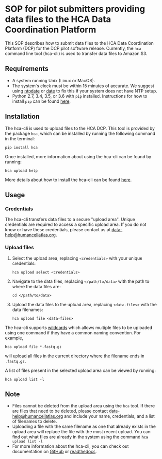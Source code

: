 # SOP for pilot submitters providing data files to the HCA Data Coordination Platform

This SOP describes how to submit data files to the HCA Data Coordination Platform (DCP) for the DCP pilot software release. Currently, the `hca` command line tool (hca-cli) is used to transfer data files to Amazon S3.

## Requirements

- A system running Unix (Linux or MacOS).
- The system's clock must be within 15 minutes of accurate. We suggest using [ntpdate](http://doc.ntp.org/4.1.1/ntpdate.htm) or [date](https://www.tutorialspoint.com/unix_commands/date.htm) to fix this if your system does not have NTP setup.
- Python 2.7, 3.4, 3.5, or 3.6 with `pip` installed. Instructions for how to install `pip` can be found [here](https://pip.pypa.io/en/stable/installing/).

## Installation

The hca-cli is used to upload files to the HCA DCP. This tool is provided by the package `hca`, which can be installed by running the following command in the terminal:

```
pip install hca
```

Once installed, more information about using the hca-cli can be found by running:

```
hca upload help
```

More details about how to install the hca-cli can be found [here](http://hca.readthedocs.io/en/latest/).

## Usage

### Credentials

The hca-cli transfers data files to a secure "upload area". Unique credentials are required to access a specific upload area. If you do not know or have these credentials, please contact us at data-help@humancellatlas.org.

### Upload files

1. Select the upload area, replacing `<credentials>` with your unique credentials:

    ```
    hca upload select <credentials>
    ```

1. Navigate to the data files, replacing `</path/to/data>` with the path to where the data files are:

    ```
    cd </path/to/data>
    ```

1. Upload the data files to the upload area, replacing `<data-files>` with the data filenames:

    ```
    hca upload file <data-files>
    ```

The hca-cli supports [wildcards](https://en.wikibooks.org/wiki/A_Quick_Introduction_to_Unix/Wildcards) which allows multiple files to be uploaded using one command if they have a common naming convention. For example,

```
hca upload file *.fastq.gz
```

will upload all files in the current directory where the filename ends in `.fastq.gz`.

A list of files present in the selected upload area can be viewed by running:

```
hca upload list -l
```

## Note

* Files cannot be deleted from the upload area using the `hca` tool. If there are files that need to be deleted, please contact data-help@humancellatlas.org and include your name, credentials, and a list of filenames to delete.
* Uploading a file with the same filename as one that already exists in the upload area will replace the file with the most recent upload. You can find out what files are already in the system using the command `hca upload list -l`
* For more information about the hca-cli, you can check out documentation on
[GitHub](https://github.com/HumanCellAtlas/dcp-cli) or [readthedocs](http://hca.readthedocs.io/en/latest/).

